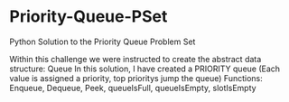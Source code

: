 # Priority-Queue-PSet
Python Solution to the Priority Queue Problem Set

Within this challenge we were instructed to create the abstract data structure: Queue
In this solution, I have created a PRIORITY queue (Each value is assigned a priority, top prioritys jump the queue)
Functions: Enqueue, Dequeue, Peek, queueIsFull, queueIsEmpty, slotIsEmpty
